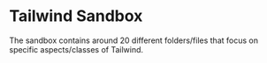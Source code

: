# Tailwind Sandbox

The sandbox contains around 20 different folders/files that focus on specific aspects/classes of Tailwind.
